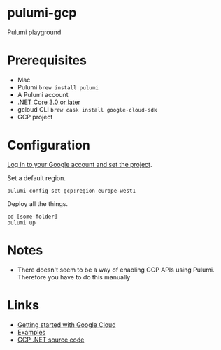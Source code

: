 # pulumi-gcp
Pulumi playground

# Prerequisites

* Mac
* Pulumi `brew install pulumi`
* A Pulumi account
* [.NET Core 3.0 or later](https://dotnet.microsoft.com/download)
* gcloud CLI `brew cask install google-cloud-sdk`
* GCP project

# Configuration

[Log in to your Google account and set the project](https://www.pulumi.com/docs/intro/cloud-providers/gcp/setup/).

Set a default region.
```
pulumi config set gcp:region europe-west1
```

Deploy all the things.
```
cd [some-folder]
pulumi up
```

# Notes

* There doesn't seem to be a way of enabling GCP APIs using Pulumi. Therefore you have to do this manually


# Links

* [Getting started with Google Cloud](https://www.pulumi.com/docs/get-started/gcp/)
* [Examples](https://github.com/pulumi/examples/)
* [GCP .NET source code](https://github.com/pulumi/pulumi-gcp/tree/master/sdk/dotnet)
